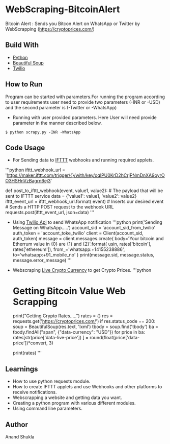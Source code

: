 # WebScraping-BitcoinAlert
Bitcoin Alert : Sends you Bitcon Alert on WhatsApp or Twitter by WebScrapping (https://cryptoprices.com/) 

## Build With

- [Python](https://www.python.org/)
- [Beautiful Soup](https://www.crummy.com/software/BeautifulSoup/bs4/doc/)
- [Twilio](https://www.twilio.com/)

## How to Run

Program can be started with parameters.For running the program according to user requirements user need to provide two parameters (-INR or -USD) and the second parameter is (-Twitter or -WhatsApp)

- Running with user provided parameters.
  Here User will need provide parameter in the manner described below.

```shell
$ python scrapy.py -INR -WhatsApp

```
## Code Usage
- For Sending data to [IFTTT](https://ifttt.com/join) webhooks and running required applets.

'''python
ifttt_webhook_url = 'https://maker.ifttt.com/trigger/{}/with/key/oqIPU0KrD2hCrjPNmDnXA9oyrOO3HSHnVzBagrn6ej3'


def post_to_ifttt_webhook(event, value1, value2):
    # The payload that will be sent to IFTTT service
    data = {'value1': value1, 'value2': value2}
    ifttt_event_url = ifttt_webhook_url.format(
        event)  # Inserts our desired event
    # Sends a HTTP POST request to the webhook URL
    requests.post(ifttt_event_url, json=data)
'''

- Using [Twilio Api](https://www.twilio.com/) to send WhatsApp notification
'''python
    print('Sending Message on WhatsApp.....')
    account_sid = 'account_sid_from_twilio'
    auth_token = 'account_toke_twilio'
    client = Client(account_sid, auth_token)
    message = client.messages.create(
    body='Your bitcoin and Etherrum value in {0} are {1} and {2}'.format(
            usin, rates['bitcoin'], rates['ethereum']),
            from_='whatsapp:+14155238886',
            to='whatsapp:+91_mobile_no'
        )
    print(message.sid, message.status, message.error_message)
'''
- Webscraping [Live Crypto Currency](https://cryptoprices.com/) to get Crypto Prices.
'''python
    # Getting Bitcoin Value Web Scrapping
    print("Getting Crypto Rates.....")
    rates = {}
    res = requests.get('https://cryptoprices.com/')
    if res.status_code == 200:
        soup = BeautifulSoup(res.text, 'lxml')
        tbody = soup.find('tbody')
        ba = tbody.findAll("span", {"data-currency": "USD"})
        for price in ba:
            rates[str(price['data-live-price'])
                  ] = round(float(price['data-price'])*convert, 3)

    print(rates)
'''

## Learnings
- How to use python requests module.
- How to create IFTTT applets and use Webhooks and other platforms to receive notifications.
- Webscrapping a website and getting data you want.
- Creating a python program with various different modules.
- Using command line parameters.

## Author
Anand Shukla
